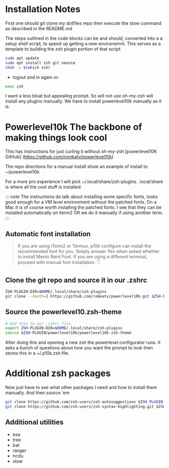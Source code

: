 # Installation  Notes

First one should git clone my dotfiles repo then execute the stow command as described in the README.md

The steps outlined in the code blocks can be and should, converted into a a setup shell script, 
to speed up getting a new environemnt.  This serves as a template to building the zsh plugin portion of that script


```bash 
sudo apt update
sudo apt install zsh git neovim
chsh -s $(which zsh)
```

- logout and in again or:

```bash
exec zsh
```

I want a less bloat but appealing prompt. So will not use oh-my-zsh will 
install any plugins manually.  We have to install powerlevel10k manually as it is.

# Powerlevel10k The backbone of making things look cool

This has instructions for just curling it without oh-my-zsh
[powerlevel10K GitHub] (https://github.com/romkatv/powerlevel10k)

The repo directions for a manual install show an example of  install to ~/powerlevel10k

For a more pro experience I will pick ~/.local/share/zsh-plugins. .local/share is where all the cool stuff is installed.

::: note
The instructions do talk about installing some specific fonts, looks good enough for a VM level 
environment without the patched fonts. On a Mac it is of course worth installing the patched fonts. 
I see that they can be installed automatically on iterm2
OR we do it manually if using another term.
:::

## Automatic font installation
> If you are using iTerm2 or Termux, p10k configure can install the recommended font for you. 
> Simply answer Yes when asked whether to install Menlo Nerd Font.
> If you are using a different terminal, proceed with manual font installation. 👇

## Clone the git repo and source it in our .zshrc
```zsh  
ZSH-PLUGIN-DIR=$HOME/.local/share/zsh-plugins 
git clone --depth=1 https://github.com/romkatv/powerlevel10k.git $ZSH-PLUGIN-DIR/powerlevel10k
``` 

## Source the powerlevel10.zsh-theme
```zsh  
# Add this to our .zshrc file
export ZSH-PLUGIN-DIR=$HOME/.local/share/zsh-plugins 
source $ZSH-PLUGIN/powerlevel10k/powerlevel10k.zsh-theme
``` 
After doing this and opening a new zsh the powerlevel configurator runs.
It asks a bunch of questions about how you want the prompt to look then stores  this in a ~/.p10k.zsh file.

# Additional zsh packages
Now just have to see what other packages  I need and how to install them manually. And then source 'em
```zsh
git clone https://github.com/zsh-users/zsh-autosuggestions $ZSH_PLUGIN_DIR/zsh-autosuggestions
git clone https://github.com/zsh-users/zsh-syntax-highlighting.git $ZSH_PLUGIN_DIR/zsh-syntax-highlighting

```

## Additional utilities

- exa
- tree
- bat
- ranger
- ncdu
- stow
